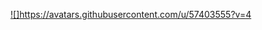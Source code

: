 [![]https://avatars.githubusercontent.com/u/57403555?v=4
](https://avatars.githubusercontent.com/u/57403555?v=4)
